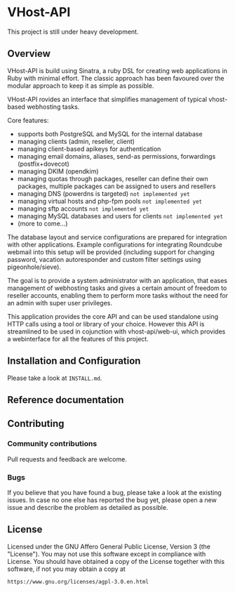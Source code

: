 # VHost-API

This project is still under heavy development.

## Overview

VHost-API is build using Sinatra, a ruby DSL for creating web applications
in Ruby with minimal effort. The classic approach has been favoured over the
modular approach to keep it as simple as possible.

VHost-API rovides an interface that simplifies management of typical vhost-based
webhosting tasks.

Core features:
+ supports both PostgreSQL and MySQL for the internal database
+ managing clients (admin, reseller, client)
+ managing client-based apikeys for authentication
+ managing email domains, aliases, send-as permissions, forwardings (postfix+dovecot)
+ managing DKIM (opendkim)
+ managing quotas through packages, reseller can define their own packages,
	multiple packages can be assigned to users and resellers
+ managing DNS (powerdns is targeted) `not implemented yet`
+ managing virtual hosts and php-fpm pools `not implemented yet`
+ managing sftp accounts `not implemented yet`
+ managing MySQL databases and users for clients `not implemented yet`
+ (more to come...)

The database layout and service configurations are prepared for integration
with other applications. Example configurations for integrating Roundcube
webmail into this setup will be provided (including support for changing
password, vacation autoresponder and custom filter settings using 
pigeonhole/sieve).


The goal is to provide a system administrator with an application, that eases
management of webhosting tasks and gives a certain amount of freedom to
reseller accounts, enabling them to perform more tasks without the need for
an admin with super user privileges.


This application provides the core API and can be used standalone using HTTP
calls using a tool or library of your choice.
However this API is streamlined to be used in cojunction with vhost-api/web-ui,
which provides a webinterface for all the features of this project.

## Installation and Configuration

Please take a look at `INSTALL.md`.

## Reference documentation



## Contributing

### Community contributions

Pull requests and feedback are welcome.

### Bugs

If you believe that you have found a bug, please take a look at the existing issues.
In case no one else has reported the bug yet, please open a new issue and describe
the problem as detailed as possible.

## License

Licensed under the GNU Affero General Public License, Version 3 (the "License").
You may not use this software except in compliance with License.
You should have obtained a copy of the License together with this software,
if not you may obtain a copy at

```
https://www.gnu.org/licenses/agpl-3.0.en.html
```

